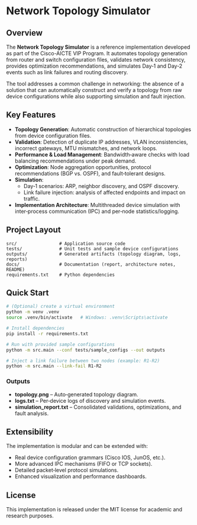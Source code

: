 # Network Topology Simulator

## Overview

The **Network Topology Simulator** is a reference implementation developed as part of the Cisco-AICTE VIP Program. 
It automates topology generation from router and switch configuration files, validates network consistency, provides 
optimization recommendations, and simulates Day‑1 and Day‑2 events such as link failures and routing discovery.

The tool addresses a common challenge in networking: the absence of a solution that can automatically construct and verify 
a topology from raw device configurations while also supporting simulation and fault injection.

## Key Features

- **Topology Generation**: Automatic construction of hierarchical topologies from device configuration files. 
- **Validation**: Detection of duplicate IP addresses, VLAN inconsistencies, incorrect gateways, MTU mismatches, and network loops. 
- **Performance & Load Management**: Bandwidth‑aware checks with load balancing recommendations under peak demand.  
- **Optimization**: Node aggregation opportunities, protocol recommendations (BGP vs. OSPF), and fault‑tolerant designs.  
- **Simulation**:  
  - Day‑1 scenarios: ARP, neighbor discovery, and OSPF discovery.  
  - Link failure injection: analysis of affected endpoints and impact on traffic.   
- **Implementation Architecture**: Multithreaded device simulation with inter‑process communication (IPC) and per‑node statistics/logging.   

## Project Layout

```
src/                # Application source code
tests/              # Unit tests and sample device configurations
outputs/            # Generated artifacts (topology diagram, logs, reports)
docs/               # Documentation (report, architecture notes, README)
requirements.txt    # Python dependencies
```

## Quick Start

```bash
# (Optional) create a virtual environment
python -m venv .venv
source .venv/bin/activate   # Windows: .venv\Scripts\activate

# Install dependencies
pip install -r requirements.txt

# Run with provided sample configurations
python -m src.main --conf tests/sample_configs --out outputs

# Inject a link failure between two nodes (example: R1-R2)
python -m src.main --link-fail R1-R2
```

### Outputs

- **topology.png** – Auto‑generated topology diagram.  
- **logs.txt** – Per‑device logs of discovery and simulation events.  
- **simulation_report.txt** – Consolidated validations, optimizations, and fault analysis.  

## Extensibility

The implementation is modular and can be extended with:  
- Real device configuration grammars (Cisco IOS, JunOS, etc.).  
- More advanced IPC mechanisms (FIFO or TCP sockets).  
- Detailed packet‑level protocol simulations.  
- Enhanced visualization and performance dashboards.  

## License

This implementation is released under the MIT license for academic and research purposes.
